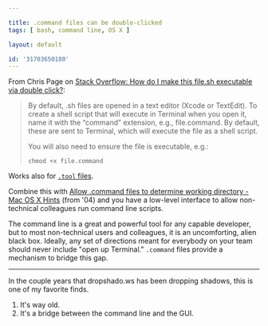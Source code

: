 ```yaml
---

title: .command files can be double-clicked
tags: [ bash, command line, OS X ]

layout: default

id: '31703650180'
---
```


From Chris Page on [Stack Overflow: How do I make this file.sh executable via double click?](http://stackoverflow.com/a/9650209/182183):

> By default, .sh files are opened in a text editor (Xcode or TextEdit). To create a shell script that will execute in Terminal when you open it, name it with the “command” extension, e.g., file.command. By default, these are sent to Terminal, which will execute the file as a shell script.
>
> You will also need to ensure the file is executable, e.g.:
>
>     chmod +x file.command

Works also for [`.tool` files](http://apple.stackexchange.com/a/25261).

Combine this with [Allow .command files to determine working directory - Mac OS X Hints](http://hints.macworld.com/article.php?story=20041217111834902) (from '04) and you have a low-level interface to allow non-technical colleagues run command line scripts.

The command line is a great and powerful tool for any capable developer, but to most non-technical users and colleagues, it is an uncomforting, alien black box. Ideally, any set of directions meant for everybody on your team should never include "open up Terminal." `.command` files provide a mechanism to bridge this gap. 

---

In the couple years that dropshado.ws has been dropping shadows, this is one of my favorite finds.

1. It's way old.
2. It's a bridge between the command line and the GUI.
